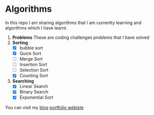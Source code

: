 # Algorithms
In this repo I am sharing algorithms that I am currenlty learning and algorithms which I have learnt.

1. **Problems**
    These are coding challenges problems that I have solved
2. __Sorting__
    * [x] bubble sort
    * [x] Quick Sort
    * [ ] Merge Sort
    * [ ] Insertion Sort
    * [ ] Selection Sort
    * [x] Counting Sort
3. __Searching__
    * [x] Linear Search
    * [x] Binary Search
    * [x] Exponential Sort

You can visit my [blog]("https://letsbug.com/") [portfolio webiste]("https://hello.letsbug.com/")